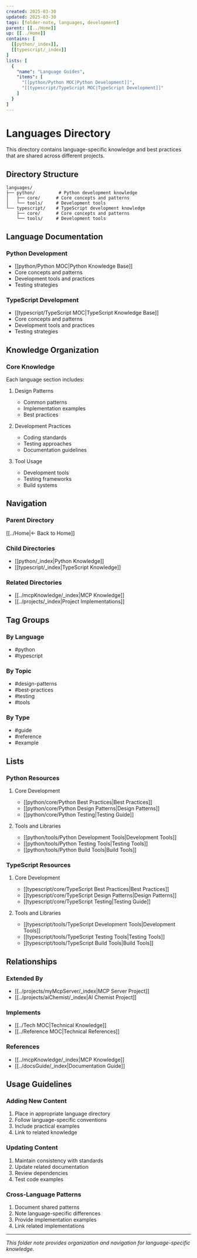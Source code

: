 ```yaml
---
created: 2025-03-30
updated: 2025-03-30
tags: [folder-note, languages, development]
parent: [[../Home]]
up: [[../Home]]
contains: [
  [[python/_index]],
  [[typescript/_index]]
]
lists: [
  {
    "name": "Language Guides",
    "items": [
      "[[python/Python MOC|Python Development]]",
      "[[typescript/TypeScript MOC|TypeScript Development]]"
    ]
  }
]
---
```


# Languages Directory

This directory contains language-specific knowledge and best practices that are shared across different projects.

## Directory Structure

```
languages/
├── python/         # Python development knowledge
│   ├── core/      # Core concepts and patterns
│   └── tools/     # Development tools
└── typescript/    # TypeScript development knowledge
    ├── core/      # Core concepts and patterns
    └── tools/     # Development tools
```

## Language Documentation

### Python Development

- [[python/Python MOC|Python Knowledge Base]]
- Core concepts and patterns
- Development tools and practices
- Testing strategies

### TypeScript Development

- [[typescript/TypeScript MOC|TypeScript Knowledge Base]]
- Core concepts and patterns
- Development tools and practices
- Testing strategies

## Knowledge Organization

### Core Knowledge

Each language section includes:

1. Design Patterns
   - Common patterns
   - Implementation examples
   - Best practices

2. Development Practices
   - Coding standards
   - Testing approaches
   - Documentation guidelines

3. Tool Usage
   - Development tools
   - Testing frameworks
   - Build systems

## Navigation

### Parent Directory

[[../Home|← Back to Home]]

### Child Directories

- [[python/_index|Python Knowledge]]
- [[typescript/_index|TypeScript Knowledge]]

### Related Directories

- [[../mcpKnowledge/_index|MCP Knowledge]]
- [[../projects/_index|Project Implementations]]

## Tag Groups

### By Language

- #python
- #typescript

### By Topic

- #design-patterns
- #best-practices
- #testing
- #tools

### By Type

- #guide
- #reference
- #example

## Lists

### Python Resources

1. Core Development
   - [[python/core/Python Best Practices|Best Practices]]
   - [[python/core/Python Design Patterns|Design Patterns]]
   - [[python/core/Python Testing|Testing Guide]]

2. Tools and Libraries
   - [[python/tools/Python Development Tools|Development Tools]]
   - [[python/tools/Python Testing Tools|Testing Tools]]
   - [[python/tools/Python Build Tools|Build Tools]]

### TypeScript Resources

1. Core Development
   - [[typescript/core/TypeScript Best Practices|Best Practices]]
   - [[typescript/core/TypeScript Design Patterns|Design Patterns]]
   - [[typescript/core/TypeScript Testing|Testing Guide]]

2. Tools and Libraries
   - [[typescript/tools/TypeScript Development Tools|Development Tools]]
   - [[typescript/tools/TypeScript Testing Tools|Testing Tools]]
   - [[typescript/tools/TypeScript Build Tools|Build Tools]]

## Relationships

### Extended By

- [[../projects/myMcpServer/_index|MCP Server Project]]
- [[../projects/aiChemist/_index|AI Chemist Project]]

### Implements

- [[../Tech MOC|Technical Knowledge]]
- [[../Reference MOC|Technical References]]

### References

- [[../mcpKnowledge/_index|MCP Knowledge]]
- [[../docsGuide/_index|Documentation Guide]]

## Usage Guidelines

### Adding New Content

1. Place in appropriate language directory
2. Follow language-specific conventions
3. Include practical examples
4. Link to related knowledge

### Updating Content

1. Maintain consistency with standards
2. Update related documentation
3. Review dependencies
4. Test code examples

### Cross-Language Patterns

1. Document shared patterns
2. Note language-specific differences
3. Provide implementation examples
4. Link related implementations

---

_This folder note provides organization and navigation for language-specific knowledge._
